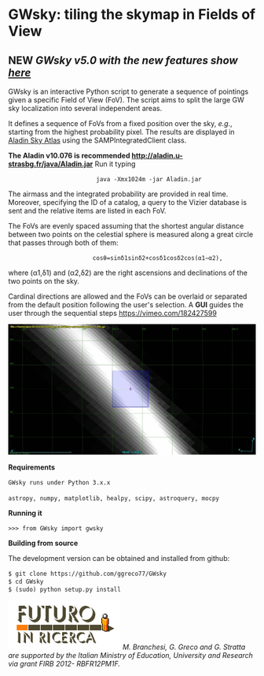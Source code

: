 # GWsky: tiling the skymap in Fields of View

## NEW *GWsky v5.0 with the new features show [here](https://docs.google.com/presentation/d/1xBCXg4apU6FMxnbzlbYdynrXuQENYqb00wk2p2UShGs/edit?usp=sharing)*
                             
GWsky is an interactive Python script to generate a sequence of pointings given a specific Field of View (FoV).
The script aims to split the large GW sky localization into several independent areas.

It defines a sequence of FoVs from a fixed position over the sky, *e.g*., starting from the highest probability pixel. 
The results are displayed in [Aladin Sky Atlas](http://aladin.u-strasbg.fr/) using the SAMPIntegratedClient class.

**The Aladin v10.076  is recommended http://aladin.u-strasbg.fr/java/Aladin.jar** Run it typing

                             java -Xmx1024m -jar Aladin.jar

The airmass and the integrated probability are provided in real time. Moreover, specifying the ID of a catalog, a query to the Vizier database is sent and the relative items are listed in each FoV. 
    
The FoVs are evenly spaced assuming that the shortest angular distance between two points on the celestial sphere is measured along a great circle that passes through both of them:

                            cosθ=sinδ1sinδ2+cosδ1cosδ2cos(α1−α2), 
where (α1,δ1) and (α2,δ2) are the right ascensions and declinations of the two points on the sky.

Cardinal directions are allowed and the FoVs can be overlaid or separated from the default position following the user's selection. 
A **GUI** guides the user through the sequential steps
                            https://vimeo.com/182427599

![alt tag](GWsky.gif)


**Requirements**

    GWsky runs under Python 3.x.x
                               
    astropy, numpy, matplotlib, healpy, scipy, astroquery, mocpy
               

**Running it**

    >>> from GWsky import gwsky
    
    
**Building from source**

The development version can be obtained and installed from github:

    $ git clone https://github.com/ggreco77/GWsky
    $ cd GWsky
    $ (sudo) python setup.py install
    
![alt tag](https://github.com/ggreco77/Multi-Order-Coverage-of-probability-skymaps/blob/master/FIRB.jpg)
*M. Branchesi, G. Greco and G. Stratta are supported by the Italian Ministry of Education, University 
and Research via grant FIRB 2012- RBFR12PM1F.*

